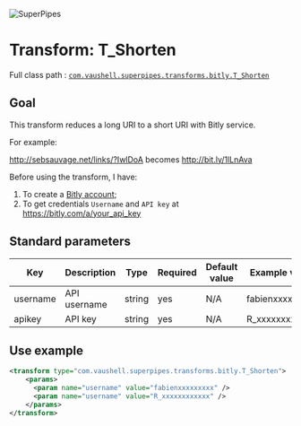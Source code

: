 ![SuperPipes](https://raw2.github.com/fabienvauchelles/superpipes/master/docs/images/logo_slogan238.png)


# Transform: T_Shorten

Full class path : [`com.vaushell.superpipes.transforms.bitly.T_Shorten`](../../superpipes/src/main/java/com/vaushell/superpipes/transforms/bitly/T_Shorten.java)


## Goal

This transform reduces a long URI to a short URI with Bitly service.


For example:

http://sebsauvage.net/links/?IwlDoA becomes http://bit.ly/1lLnAva


Before using the transform, I have:

1. To create a [Bitly account](https://bitly.com/);
2. To get credentials `Username` and `API key` at https://bitly.com/a/your_api_key


## Standard parameters

Key | Description | Type | Required | Default value | Example value
 --- | --- | --- | --- | --- | --- 
username | API username | string | yes | N/A | fabienxxxxxxxxx
apikey | API key | string | yes | N/A | R_xxxxxxxxxxxx


## Use example

```xml
<transform type="com.vaushell.superpipes.transforms.bitly.T_Shorten">
    <params>
      <param name="username" value="fabienxxxxxxxxx" />
      <param name="username" value="R_xxxxxxxxxxxx" />
    </params>
</transform>
```
